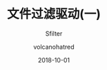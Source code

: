 ---
layout:     post
title:      文件过滤驱动(一)
subtitle:   Sfilter
date:       2018-10-01
author:     volcanohatred
header-img: img/articles/文件过滤驱动/title.jpg
catalog: true
tags:
    - 内核
    - windows
    - 系统安全
    - 驱动
---